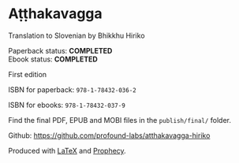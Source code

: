 
Aṭṭhakavagga
============

Translation to Slovenian by Bhikkhu Hiriko

Paperback status: **COMPLETED**  
Ebook status: **COMPLETED**

First edition

ISBN for paperback: `978-1-78432-036-2`

ISBN for ebooks: `978-1-78432-037-9`

Find the final PDF, EPUB and MOBI files in the `publish/final/` folder.

Github: <https://github.com/profound-labs/atthakavagga-hiriko>

Produced with [LaTeX](http://latex-project.org/) and [Prophecy](https://github.com/profound-labs/prophecy).

